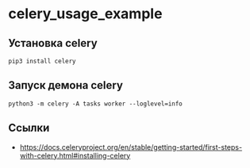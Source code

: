 # celery_usage_example

## Установка celery

```shell
pip3 install celery
```

## Запуск демона celery

```shell
python3 -m celery -A tasks worker --loglevel=info
```


## Ссылки

* https://docs.celeryproject.org/en/stable/getting-started/first-steps-with-celery.html#installing-celery
